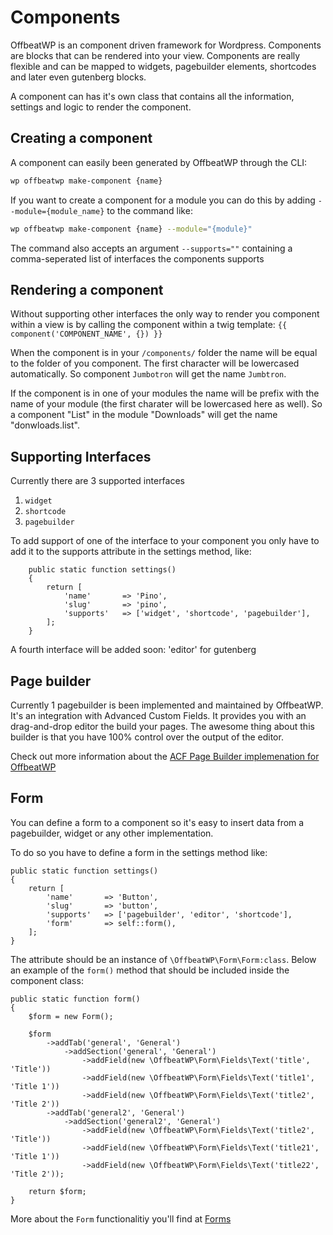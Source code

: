 # Components

OffbeatWP is an component driven framework for Wordpress. Components are blocks that can be rendered into your view. Components are really flexible and can be mapped to widgets, pagebuilder elements, shortcodes and later even gutenberg blocks.

A component can has it's own class that contains all the information, settings and logic to render the component. 

## Creating a component

A component can easily been generated by OffbeatWP through the CLI:

```bash
wp offbeatwp make-component {name}
```

If you want to create a component for a module you can do this by adding `--module={module_name}` to the command like:

```bash
wp offbeatwp make-component {name} --module="{module}"
```

The command also accepts an argument `--supports=""` containing a comma-seperated list of interfaces the components supports

## Rendering a component

Without supporting other interfaces the only way to render you component within a view is by calling the component within a twig template:
`{{ component('COMPONENT_NAME', {}) }}`

When the component is in your `/components/` folder the name will be equal to the folder of you component. The first character will be lowercased automatically. So component `Jumbotron` will get the name `Jumbtron`.

If the component is in one of your modules the name will be prefix with the name of your module (the first charater will be lowercased here as well). So a component "List" in the module "Downloads" will get the name "donwloads.list".

## Supporting Interfaces
Currently there are 3 supported interfaces

1. `widget`
2. `shortcode`
3. `pagebuilder`

To add support of one of the interface to your component you only have to add it to the supports attribute in the settings method, like: 

```
    public static function settings()
    {
        return [
            'name'       => 'Pino',
            'slug'       => 'pino',
            'supports'   => ['widget', 'shortcode', 'pagebuilder'],
        ];
    }
```

A fourth interface will be added soon: 'editor' for gutenberg

## Page builder

Currently 1 pagebuilder is been implemented and maintained by OffbeatWP. It's an integration with Advanced Custom Fields. It provides you with an drag-and-drop editor the build your pages. The awesome thing about this builder is that you have 100% control over the output of the editor.

Check out more information about the [ACF Page Builder implemenation for OffbeatWP](https://github.com/offbeatwp/acf-layout)

## Form

You can define a form to a component so it's easy to insert data from a pagebuilder, widget or any other implementation. 

To do so you have to define a form in the settings method like:

```
public static function settings()
{
    return [
        'name'       => 'Button',
        'slug'       => 'button',
        'supports'   => ['pagebuilder', 'editor', 'shortcode'],
        'form'       => self::form(),
    ];
}
```

The attribute should be an instance of `\OffbeatWP\Form\Form:class`. Below an example of the `form()` method that should be included inside the component class:

```
public static function form()
{
    $form = new Form();

    $form
        ->addTab('general', 'General')
            ->addSection('general', 'General')
                ->addField(new \OffbeatWP\Form\Fields\Text('title', 'Title'))
                ->addField(new \OffbeatWP\Form\Fields\Text('title1', 'Title 1'))
                ->addField(new \OffbeatWP\Form\Fields\Text('title2', 'Title 2'))
        ->addTab('general2', 'General')
            ->addSection('general2', 'General')
                ->addField(new \OffbeatWP\Form\Fields\Text('title2', 'Title'))
                ->addField(new \OffbeatWP\Form\Fields\Text('title21', 'Title 1'))
                ->addField(new \OffbeatWP\Form\Fields\Text('title22', 'Title 2'));

    return $form;
}
```

More about the `Form` functionalitiy you'll find at [Forms](basics__forms.md)



